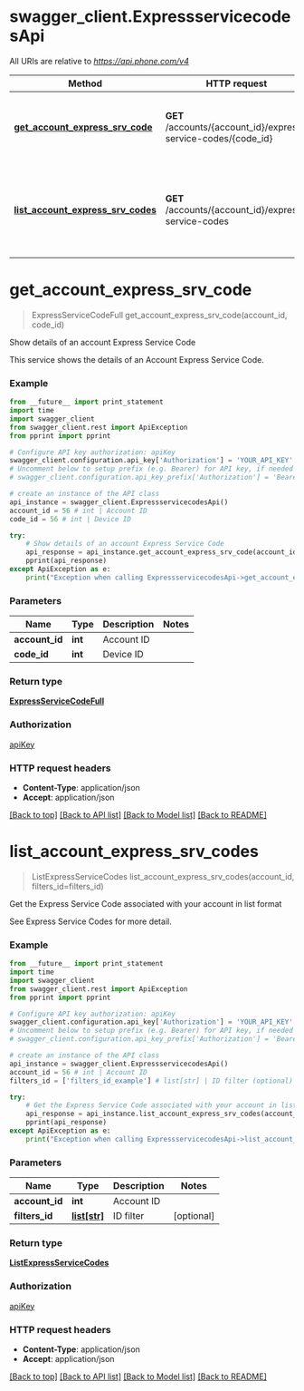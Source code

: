 # swagger_client.ExpressservicecodesApi

All URIs are relative to *https://api.phone.com/v4*

Method | HTTP request | Description
------------- | ------------- | -------------
[**get_account_express_srv_code**](ExpressservicecodesApi.md#get_account_express_srv_code) | **GET** /accounts/{account_id}/express-service-codes/{code_id} | Show details of an account Express Service Code
[**list_account_express_srv_codes**](ExpressservicecodesApi.md#list_account_express_srv_codes) | **GET** /accounts/{account_id}/express-service-codes | Get the Express Service Code associated with your account in list format


# **get_account_express_srv_code**
> ExpressServiceCodeFull get_account_express_srv_code(account_id, code_id)

Show details of an account Express Service Code

This service shows the details of an Account Express Service Code.

### Example 
```python
from __future__ import print_statement
import time
import swagger_client
from swagger_client.rest import ApiException
from pprint import pprint

# Configure API key authorization: apiKey
swagger_client.configuration.api_key['Authorization'] = 'YOUR_API_KEY'
# Uncomment below to setup prefix (e.g. Bearer) for API key, if needed
# swagger_client.configuration.api_key_prefix['Authorization'] = 'Bearer'

# create an instance of the API class
api_instance = swagger_client.ExpressservicecodesApi()
account_id = 56 # int | Account ID
code_id = 56 # int | Device ID

try: 
    # Show details of an account Express Service Code
    api_response = api_instance.get_account_express_srv_code(account_id, code_id)
    pprint(api_response)
except ApiException as e:
    print("Exception when calling ExpressservicecodesApi->get_account_express_srv_code: %s\n" % e)
```

### Parameters

Name | Type | Description  | Notes
------------- | ------------- | ------------- | -------------
 **account_id** | **int**| Account ID | 
 **code_id** | **int**| Device ID | 

### Return type

[**ExpressServiceCodeFull**](ExpressServiceCodeFull.md)

### Authorization

[apiKey](../README.md#apiKey)

### HTTP request headers

 - **Content-Type**: application/json
 - **Accept**: application/json

[[Back to top]](#) [[Back to API list]](../README.md#documentation-for-api-endpoints) [[Back to Model list]](../README.md#documentation-for-models) [[Back to README]](../README.md)

# **list_account_express_srv_codes**
> ListExpressServiceCodes list_account_express_srv_codes(account_id, filters_id=filters_id)

Get the Express Service Code associated with your account in list format

See Express Service Codes for more detail.

### Example 
```python
from __future__ import print_statement
import time
import swagger_client
from swagger_client.rest import ApiException
from pprint import pprint

# Configure API key authorization: apiKey
swagger_client.configuration.api_key['Authorization'] = 'YOUR_API_KEY'
# Uncomment below to setup prefix (e.g. Bearer) for API key, if needed
# swagger_client.configuration.api_key_prefix['Authorization'] = 'Bearer'

# create an instance of the API class
api_instance = swagger_client.ExpressservicecodesApi()
account_id = 56 # int | Account ID
filters_id = ['filters_id_example'] # list[str] | ID filter (optional)

try: 
    # Get the Express Service Code associated with your account in list format
    api_response = api_instance.list_account_express_srv_codes(account_id, filters_id=filters_id)
    pprint(api_response)
except ApiException as e:
    print("Exception when calling ExpressservicecodesApi->list_account_express_srv_codes: %s\n" % e)
```

### Parameters

Name | Type | Description  | Notes
------------- | ------------- | ------------- | -------------
 **account_id** | **int**| Account ID | 
 **filters_id** | [**list[str]**](str.md)| ID filter | [optional] 

### Return type

[**ListExpressServiceCodes**](ListExpressServiceCodes.md)

### Authorization

[apiKey](../README.md#apiKey)

### HTTP request headers

 - **Content-Type**: application/json
 - **Accept**: application/json

[[Back to top]](#) [[Back to API list]](../README.md#documentation-for-api-endpoints) [[Back to Model list]](../README.md#documentation-for-models) [[Back to README]](../README.md)

